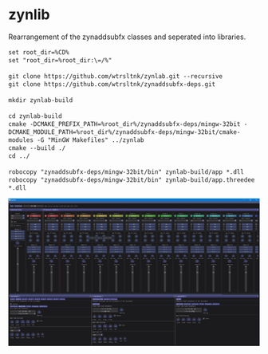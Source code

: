 # zynlib
Rearrangement of the zynaddsubfx classes and seperated into libraries.

```
set root_dir=%CD%
set "root_dir=%root_dir:\=/%"

git clone https://github.com/wtrsltnk/zynlab.git --recursive 
git clone https://github.com/wtrsltnk/zynaddsubfx-deps.git

mkdir zynlab-build

cd zynlab-build
cmake -DCMAKE_PREFIX_PATH=%root_dir%/zynaddsubfx-deps/mingw-32bit -DCMAKE_MODULE_PATH=%root_dir%/zynaddsubfx-deps/mingw-32bit/cmake-modules -G "MinGW Makefiles" ../zynlab
cmake --build ./
cd ../

robocopy "zynaddsubfx-deps/mingw-32bit/bin" zynlab-build/app *.dll
robocopy "zynaddsubfx-deps/mingw-32bit/bin" zynlab-build/app.threedee *.dll
```

![Screenshot of zyn-studio](screenshots/20181224.png)
